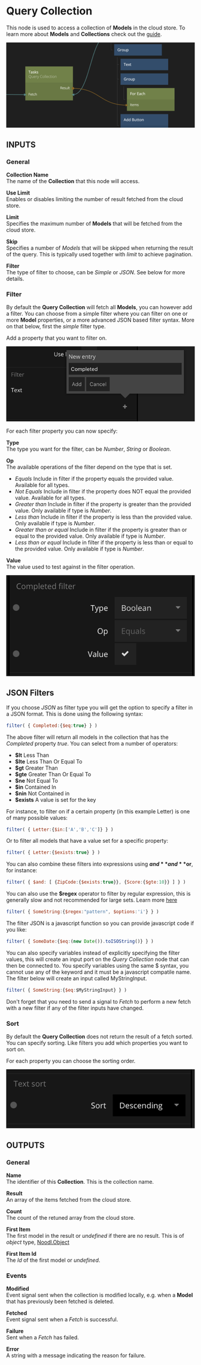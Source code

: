 # Query Collection

This node is used to access a collection of **Models** in the cloud store. To learn more about **Models** and **Collections** check out the [guide](/guides/models-and-collections.md).

![](collection.png ':class=img-size-l')

## INPUTS

### General

**Collection Name**  
The name of the **Collection** that this node will access.

**Use Limit**  
Enables or disables limiting the number of result fetched from the cloud store.

**Limit**  
Specifies the maximum number of **Models** that will be fetched from the cloud store.

**Skip**  
Specifies a number of *Models* that will be skipped when returning the result of the query. This is typically used together with *limit* to achieve pagination.

**Filter**  
The type of filter to choose, can be *Simple* or *JSON*. See below for more details.

### Filter

By default the **Query Collection** will fetch all **Models**, you can however add a filter. You can choose from a simple filter where you can filter on one or more **Model** properties, or a more advanced JSON based filter syntax. More on that below, first the *simple* filter type.

Add a property that you want to filter on.

![](collection-filter.png ':class=img-size-m')

For each filter property you can now specify:

**Type**  
The type you want for the filter, can be _Number_, _String_ or _Boolean_.

**Op**  
The available operations of the filter depend on the type that is set.

- _Equals_ Include in filter if the property equals the provided value. Available for all types.
- _Not Equals_ Include in filter if the property does NOT equal the provided value. Available for all types.
- _Greater than_ Include in filter if the property is greater than the provided value. Only available if type is _Number_.
- _Less than_ Include in filter if the property is less than the provided value. Only available if type is _Number_.
- _Greater than or equal_ Include in filter if the property is greater than or equal to the provided value. Only available if type is _Number_.
- _Less than or equal_ Include in filter if the property is less than or equal to the provided value. Only available if type is _Number_.

**Value**  
The value used to test against in the filter operation.

![](collection-filter-2.png ':class=img-size-m')

## JSON Filters
If you choose *JSON* as filter type you will get the option to specify a filter in a JSON format. This is done using the following syntax:

```javascript
filter( { Completed:{$eq:true} } )
```

The above filter will return all models in the collection that has the *Completed* property *true*. You can select from a number of operators:

* **$lt**	Less Than
* **$lte**	Less Than Or Equal To
* **$gt**	Greater Than
* **$gte**	Greater Than Or Equal To
* **$ne**	Not Equal To
* **$in**	Contained In
* **$nin**	Not Contained in
* **$exists**	A value is set for the key

For instance, to filter on if a certain property (in this example Letter) is one of many possible values:

```javascript
filter( { Letter:{$in:['A','B','C']} } )
```

Or to filter all models that have a value set for a specific property:

```javascript
filter( { Letter:{$exists:true} } )
```

You can also combine these filters into expressions using **$and** and **$or**, for instance:

```javascript
filter( { $and: [ {ZipCode:{$exists:true}}, {Score:{$gte:10}} ] } )
```

You can also use the **$regex** operator to filter by regular expression, this is generally slow and not recommended for large sets. Learn more [here](https://docs.mongodb.com/manual/reference/operator/query/regex/)

```javascript
filter( { SomeString:{$regex:"pattern", $options:'i'} } )
```

The filter JSON is a javascript function so you can provide javascript code if you like:

```javascript
filter( { SomeDate:{$eq:(new Date()).toISOString()} } )
```

You can also specify variables instead of explicitly specifying the filter values, this will create an input port on the *Query Collection* node that can then be connected to. You specify variables using the same $ syntax, you cannot use any of the keyword and it must be a javascript compatile name. The filter below will create an input called MyStringInput.

```javascript
filter( { SomeString:{$eq:$MyStringInput} } )
```

Don't forget that you need to send a signal to *Fetch* to perform a new fetch with a new filter if any of the filter inputs have changed.

### Sort

By default the **Query Collection** does not return the result of a fetch sorted. You can specify sorting. Like filters you add which properties you want to sort on.

For each property you can choose the sorting order.

![](collection-sort.png ':class=img-size-m')

## OUTPUTS

### General

**Name**  
The identifier of this **Collection**. This is the collection name.

**Result**  
An array of the items fetched from the cloud store.

**Count**  
The count of the retuned array from the cloud store.

**First Item**  
The first model in the result or *undefined* if there are no result. This is of *object* type, [Noodl.Object](/javascript-api/noodl-object.md)

**First Item Id**  
The *Id* of the first model or *undefined*.

### Events

**Modified**  
Event signal sent when the collection is modified locally, e.g. when a **Model** that has previously been fetched is deleted.

**Fetched**  
Event signal sent when a _Fetch_ is successful.

**Failure**  
Sent when a _Fetch_ has failed.

**Error**  
A string with a message indicating the reason for failure.
